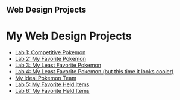 ## Web Design Projects

<h1>My Web Design Projects</h1>

<ul>
    <li><a href="Lab1/index.html">Lab 1: Competitive Pokemon</a></li>
    <li><a href="Lab2/index.html">Lab 2: My Favorite Pokemon</a></li>
    <li><a href="Lab3/index.html">Lab 3: My Least Favorite Pokemon</a></li>
    <li><a href="Lab4/index.html">Lab 4: My Least Favorite Pokemon (but this time it looks cooler)</a></li>
    <li><a href="Midterm/index.html">My Ideal Pokemon Team</a></li>
    <li><a href="Lab5/index.html">Lab 5: My Favorite Held Items</a></li>
    <li><a href="Lab6/index.html">Lab 6: My Favorite Held Items</a></li>
</ul>